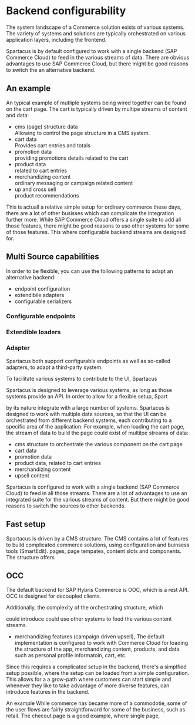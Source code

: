 # Backend configurability
The system landscape of a Commerce solution exists of various systems. The variety of systems and solutions are typically orchestrated on various application layers, including the frontend. 

Spartacus is by default configured to work with a single backend (SAP Commerce Cloud) to feed in the various streams of data. There are obvious advantages to use SAP Commerce Cloud, but there might be good reasons to switch the an alternative backend.


## An example
An typical example of mutliple systems being wired together can be found on the cart page. The cart is typically driven by multipe streams of content and data:
- cms (page) structure data  
  Allowing to control the page structure in a CMS system.
- cart data  
  Provides cart entries and totals
- promotion data  
  providing promotions details related to the cart
- product data  
  related to cart entries
- merchandizing content  
  ordinary messaging or campaign related content
- up and cross sell  
  product recommendations

This is actuall a relative simple setup for ordinary commerce these days, there are a lot of other busisses which can complicate the integration further more. 
While SAP Commerce Cloud offers a single suite to add all those features, there might be good reasons to use other systems for some of those features. This where configurable backend streams are designed for.


## Multi Source capabilities
In order to be flexible, you can use the following patterns to adapt an alternative backend:
- endpoint configuration
- extendibile adapters
- configurable serializers

### Configurable endpoints

### Extendible loaders

### Adapter


Spartacus both support configurable endpoints as well as so-called adapters, to adapt a third-party system.

To facilitate various systems to contribute to the UI, Spartacus 

Spartacus is designed to leverage various systems, as long as those systems provide an API. In order to allow for a flexible setup, Spart




 by its nature integrate with a large number of systems.
Spartacus is designed to work with multiple data sources, so that the UI can be orchestrated from different backend systems, each contributing to a specific area of the application. For example, when loading the cart page, the stream of data to build the page could exist of multilpe streams of data:
- cms structure to orchestrate the various component on the cart page
- cart data
- promotion data
- product data, related to cart entries
- merchandizing content
- upsell content

Spartacus is configured to work with a single backend (SAP Commerce Cloud) to feed in all those streams. There are a lot of advantages to use an integrated suite for the various streams of content. But there might be good reasons to switch the sources to other backends. 

## Fast setup
Spartacus is driven by a CMS structure. The CMS contains a lot of features to build complicated commerce solutions, using configuration and buinsess tools (SmartEdit). 
 pages, page tempates, content slots and components. The structure offers 

## OCC
The default backend for SAP Hybris Commerce is OOC, which is a rest API. OCC is designed for decoupled clients. 


Additionally, the complexity of the orchestrating structure, which 

could introduce could use other systems to feed the various content streams. 


- merchandizing features (campaign driven upsell), 
 The default implementation is configured to work with Commerce Cloud for loading the structure of the app, merchandizing content, products, and data such as personal profile informatoin, cart, etc. 

Since this requires a complicated setup in the backend, there's a simplfied setup possible, where the setup can be loaded from a simple configuration. This allows for a a grow-path where customers can start simple and whenever they like to take advantage of more diverse features, can introduce features in the backend. 

An example
While commerce has became more of a commodotie, some of the user flows are fairly  straightforward for some of the business, such as retail. The checout page is a good example, where single page, 
